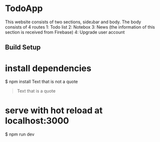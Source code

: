 # TodoApp
This website consists of two sections, sideذbar and body.
The body consists of 4 routes
1: Todo list
2: Notebox
3: News (the information of this section is received from Firebase)
4: Upgrade user account


## Build Setup

# install dependencies
$ npm install
Text that is not a quote

> Text that is a quote
# serve with hot reload at localhost:3000
$ npm run dev
